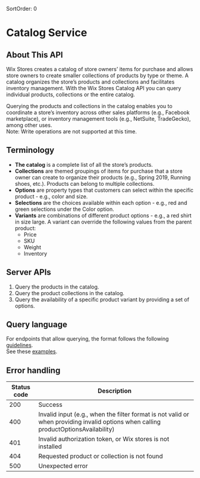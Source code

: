 SortOrder: 0
# Catalog Service

## About This API

Wix Stores creates a catalog of store owners’ items for purchase and allows store owners to  create smaller collections of products by type or theme. A catalog organizes the store’s products and collections and facilitates inventory management. With the Wix Stores Catalog API you can query individual products, collections or the entire catalog. 

Querying the products and collections in the catalog enables you to coordinate a store’s inventory across other sales platforms (e.g., Facebook marketplace), or inventory management tools (e.g., NetSuite, TradeGecko), among other uses.  
Note: Write operations are not supported at this time.

## Terminology
- **The catalog** is a complete list of all the store’s products. 
- **Collections** are themed groupings of items for purchase that a store owner can create to organize their products (e.g., Spring 2019, Running shoes, etc.). Products can belong to multiple collections.
- **Options** are property types that customers can select within the specific product - e.g., color and size. 
- **Selections** are the choices available within each option - e.g., red and green selections under the Color option.  
- **Variants** are combinations of  different product options - e.g., a red shirt in size large.
A variant can override the following values from the parent product:
  - Price
  - SKU
  - Weight
  - Inventory

## Server APIs

1. Query the products in the catalog.
2. Query the product collections in the catalog.
3. Query the availability of a specific product variant by providing a set of options.

## Query language

For endpoints that allow querying, the format follows the following [guidelines](https://github.com/wix-private/platformization-guidelines/blob/master/Server/API-Query.md).  
See these [examples](filterAndSort.md).

## Error handling
| Status code | Description |
| --- | --- |
| 200 |Success|
| 400 |Invalid input (e.g., when the filter format is not valid or when providing invalid options when calling productOptionsAvailability)|
| 401 |Invalid authorization token, or Wix stores is not installed|
| 404 |Requested product or collection is not found|
| 500 |Unexpected error|


